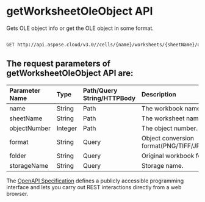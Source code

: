 # **getWorksheetOleObject API**

Gets OLE object info or get the OLE object in some format. 

```bash

GET http://api.aspose.cloud/v3.0//cells/{name}/worksheets/{sheetName}/oleobjects/{objectNumber}

```

## The request parameters of **getWorksheetOleObject** API are: 

| Parameter Name | Type | Path/Query String/HTTPBody | Description | 
| :- | :- | :- |:- | 
|name|String|Path|The workbook name.|
|sheetName|String|Path|The worksheet name.|
|objectNumber|Integer|Path|The object number.|
|format|String|Query|Object conversion format(PNG/TIFF/JPEG/GIF/EMF/BMP).|
|folder|String|Query|Original workbook folder.|
|storageName|String|Query|Storage name.|


The [OpenAPI Specification](https://reference.aspose.cloud/cells/#/OleObjectsController/GetWorksheetOleObject) defines a publicly accessible programming interface and lets you carry out REST interactions directly from a web browser.
